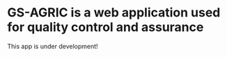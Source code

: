 # GS-AGRIC is a web application used for quality control and assurance
This app is under development!
